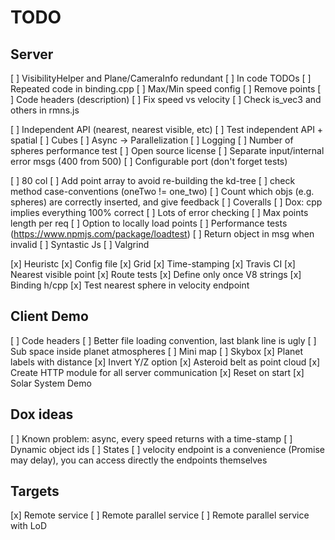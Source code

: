 # TODO

## Server

[ ] VisibilityHelper and Plane/CameraInfo redundant
[ ] In code TODOs
[ ] Repeated code in binding.cpp
[ ] Max/Min speed config
[ ] Remove points
[ ] Code headers (description)
[ ] Fix speed vs velocity
[ ] Check is_vec3 and others in rmns.js

[ ] Independent API (nearest, nearest visible, etc)
[ ] Test independent API + spatial
[ ] Cubes
[ ] Async -> Parallelization
[ ] Logging
[ ] Number of spheres performance test
[ ] Open source license
[ ] Separate input/internal error msgs (400 from 500)
[ ] Configurable port (don't forget tests)

[ ] 80 col
[ ] Add point array to avoid re-building the kd-tree
[ ] check method case-conventions (oneTwo != one_two)
[ ] Count which objs (e.g. spheres) are correctly inserted, and give feedback
[ ] Coveralls
[ ] Dox: cpp implies everything 100% correct
[ ] Lots of error checking
[ ] Max points length per req
[ ] Option to locally load points
[ ] Performance tests (https://www.npmjs.com/package/loadtest)
[ ] Return object in msg when invalid
[ ] Syntastic Js
[ ] Valgrind

[x] Heuristc
[x] Config file
[x] Grid
[x] Time-stamping
[x] Travis CI
[x] Nearest visible point
[x] Route tests
[x] Define only once V8 strings
[x] Binding h/cpp
[x] Test nearest sphere in velocity endpoint

## Client Demo

[ ] Code headers
[ ] Better file loading convention, last blank line is ugly
[ ] Sub space inside planet atmospheres
[ ] Mini map
[ ] Skybox
[x] Planet labels with distance
[x] Invert Y/Z option
[x] Asteroid belt as point cloud
[x] Create HTTP module for all server communication
[x] Reset on start
[x] Solar System Demo

## Dox ideas

[ ] Known problem: async, every speed returns with a time-stamp
[ ] Dynamic object ids
[ ] States
[ ] velocity endpoint is a convenience (Promise may delay), you can access directly the endpoints themselves

## Targets

[x] Remote service
[ ] Remote parallel service
[ ] Remote parallel service with LoD
